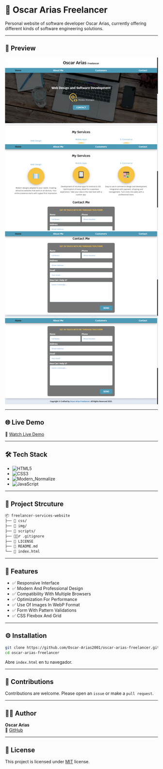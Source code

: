 # 🚀 Oscar Arias Freelancer

Personal website of software developer Oscar Arias, currently offering different kinds of software engineering solutions.

---

## 📸 Preview

![Header](./assets/screenshot-1.png)
![Services](./assets/screenshot-2.png)
![Contact](./assets/screenshot-3.png)
![Footer](./assets/screenshot-4.png)

---

## 🌐 Live Demo

🔗 [Watch Live Demo](https://oscarariasfreelancernic.netlify.app/)

---

## 🛠️ Tech Stack

- ![HTML5](https://img.shields.io/badge/HTML5-E34F26?style=flat&logo=html5&logoColor=white)
- ![CSS3](https://img.shields.io/badge/CSS3-1572B6?style=flat&logo=css&logoColor=white)
- ![Modern_Normalize](https://img.shields.io/badge/Modern_Normalize-E34F26?style=flat&logo=normalizedotcss&logoColor=white)
- ![JavaScript](https://img.shields.io/badge/JavaScript-F7DF1E?style=flat&logo=javascript&logoColor=black)

---

## 📁 Project Strcuture

```bash
📦 freelancer-services-website
├── 📁 css/
├── 📁 img/
├── 📁 scripts/
├── 🙅🏻‍♂️ .gitignore
├── 🪪 LICENSE
├── 📖 README.md
└── 📄 index.html
```

---

## 📌 Features

- ✅ Responsive Interface
- ✅ Modern And Professional Design
- ✅ Compatibility With Multiple Browsers
- ✅ Optimization For Performance
- ✅ Use Of Images In WebP Format
- ✅ Form With Pattern Validations
- ✅ CSS Flexbox And Grid

---

## ⚙️ Installation

```bash
git clone https://github.com/Oscar-Arias2001/oscar-arias-freelancer.git
cd oscar-arias-freelancer
```

Abre `index.html` en tu navegador.

---

## 🤝 Contributions

Contributions are welcome. Please open an `issue` or make a `pull request`.

---

## 🧑‍💻 Author

**Oscar Arias**  
🐙 [GitHub](https://github.com/Oscar-Arias2001)

---

## 📄 License

This project is licensed under [MIT](LICENSE) license.
